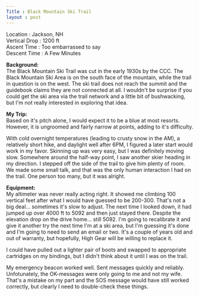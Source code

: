 ```yaml
---
Title : Black Mountain Ski Trail
layout : post
---
```


Location : Jackson, NH<br/>
Vertical Drop : 1200 ft<br/>
Ascent Time : Too embarrassed to say<br/>
Descent Time : A Few Minutes<br/>

**Background:**   
The Black Mountain Ski Trail was cut in the early 1930s by the CCC.  The Black Mountain Ski Area is on the south face of the mountain, while the trail in question is on the west.  The ski trail does not reach the summit and the guidebook claims they are not connected at all.  I wouldn\'t be surprise if you could get the ski area via the trail network and a little bit of bushwacking, but I\'m not really interested in exploring that idea. 

**My Trip:**   
Based on it\'s pitch alone, I would expect it to be a blue at most resorts.  However, it is ungroomed and fairly narrow at points, adding to it\'s difficulty.

With cold overnight temperatures (leading to crusty snow in the AM), a relatively short hike, and daylight well after 6PM, I figured a later start would work in my favor.  Skinning up was very easy, but I was definitely moving slow.  Somewhere around the half-way point, I saw another skier heading in my direction.  I stepped off the side of the trail to give him plenty of room.  We made some small talk, and that was the only human interaction I had on the trail.  One person too many, but it was alright.

**Equipment:**  
My altimeter was never really acting right.  It showed me climbing 100 vertical feet after what I would have guessed to be 200-300.  That\'s not a big deal... sometimes it\'s slow to adjust. The next time I looked down, it had jumped up over 4000 ft to 5092 and then just stayed there.  Despite the elevation drop on the drive home.\.\. still 5092.  I\'m going to recalibrate it and give it another try the next time I\'m at a ski area, but I\'m guessing it\'s done and I\'m going to need to send an email or two.  It\'s a couple of years old and out of warranty, but hopefully, High Gear will be willing to replace it.  

I could have pulled out a lighter pair of boots and swapped to appropriate cartridges on my bindings, but I didn\'t think about it until I was on the trail.  

My emergency beacon worked well.  Sent messages quickly and reliably.  Unfotunately, the OK-messages were only going to me and not my wife.  That\'s a mistake on my part and the SOS message would have still worked correctly, but clearly I need to double-check these things.  

